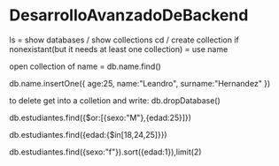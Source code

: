 # DesarrolloAvanzadoDeBackend
 
ls = show databases / show collections
cd / create collection if nonexistant(but it needs at least one collection) = use name

open collection of name = db.name.find()

db.name.insertOne({ age:25, name:"Leandro", surname:"Hernandez" })

to delete get into a colletion and write: db.dropDatabase()

db.estudiantes.find({$or:[{sexo:"M"},{edad:25}]})

db.estudiantes.find({edad:{$in[18,24,25]}})

db.estudiantes.find({sexo:"f"}).sort({edad:1}),limit(2)